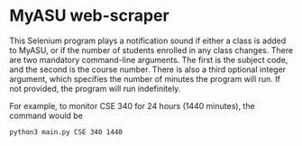 # MyASU web-scraper

This Selenium program plays a notification sound if either a class is added to MyASU, or if the number of students enrolled in any class changes.
There are two mandatory command-line arguments. The first is the subject code, and the second is the course number.  There is also a third optional integer argument, which specifies the number of minutes the program will run.  If not provided, the program will run indefinitely.

For example, to monitor CSE 340 for 24 hours (1440 minutes), the command would be
```
python3 main.py CSE 340 1440
```
